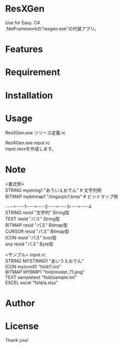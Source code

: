 # ResXGen

Use for Easy. C#.  
.NetFrameworkの"resgen.exe"の代替アプリ。  

# Features

# Requirement

# Installation

# Usage

ResXGen.exe リソース定義.rc  

ResXGen.exe input.rc  
input.resxを作成します。  

# Note

<書式例>  
STRING    mystring1  "あういえおでん"   # 文字列例  
BITMAP    mybitmap1  "/imgs/pic1.bmp"  # ビットマップ例  
  
----+----1----+----2----+----3----+----4  
STRING  resid  "文字列"  String型  
TEXT    resid  "パス"    String型  
BITMAP  resid  "パス"    Bitmap型  
CURSOR  resid  "パス"    Bitmap型  
ICON    resid  "パス"      Icon型  
any     resid  "パス"      Byte型  
  
<サンプル> input.rc  
STRING  MYSTRING1 "あいうえおでん"  
ICON    myicon10    "fold/1.ico"  
BITMAP  MYBMP1      "fold/model_71.png"  
TEXT    sampletext  "fold/sample.txt"  
EXCEL   excel       "fold/a.xlsx"  
  

# Author

# License


Thank you!
